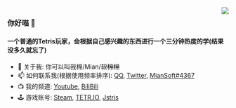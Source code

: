 <img align="right" src="https://tetrio-stream-overlay.vercel.app/user/miansoft"/>

### 你好喵 👋

#### 一个普通的Tetris玩家，会根据自己感兴趣的东西进行一个三分钟热度的学(结果没多久就忘了)

- 🤔 关于我: 你可以叫我棉/Mian/~~软棉棉~~
- 📫 如何联系我(根据使用频率排序): [QQ](http://wpa.qq.com/msgrd?v=3&uin=1957392799), [Twitter](https://twitter.com/Mian_Soft), [MianSoft#4367](https://discord.com/app)
- 📺 我的频道: [Youtube](https://www.youtube.com/@miansoft), [BiliBili](https://space.bilibili.com/168186825)
- 🕹️ 游戏账号: [Steam](https://steamcommunity.com/id/MianSoft/), [TETR.IO](https://ch.tetr.io/u/miansoft), [Jstris](https://jstris.jezevec10.com/u/MianSoft)
